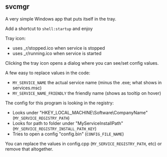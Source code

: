 ## svcmgr
A very simple Windows app that puts itself in the tray.

Add a shortcut to `shell:startup` and enjoy

Tray icon:
- uses _r/stopped.ico when service is stopped
- uses _r/running.ico when service is started

Clicking the tray icon opens a dialog where you can see/set config values.

A few easy to replace values in the code:
- `MY_SERVICE_NAME` the actual service name (minus the .exe; what shows in services.msc)
- `MY_SERVICE_NAME_FRIENDLY` the friendly name (shows as tooltip on hover)

The config for this program is looking in the registry:
- Looks under "HKEY_LOCAL_MACHINE\Software\CompanyName" (`MY_SERVICE_REGISTRY_PATH`)
- Looks for path to folder under "MyServiceInstallPath" (`MY_SERVICE_REGISTRY_INSTALL_PATH_KEY`)
- Tries to open a config "config.bin" (`CONFIG_FILE_NAME`)

You can replace the values in config.cpp (`MY_SERVICE_REGISTRY_PATH`, etc) or remove that altogether.
